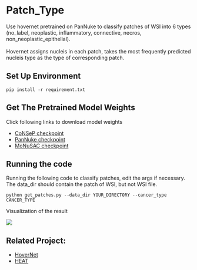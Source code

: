 # Patch_Type
Use hovernet pretrained on PanNuke to classify patches of WSI into 6 types (no_label, neoplastic, inflammatory, connective, necros, non_neoplastic_epithelial). <br />
<br />
Hovernet assigns nucleis in each patch, takes the most frequently predicted nucleis type as the type of corresponding patch.

## Set Up Environment
``` 
pip install -r requirement.txt
```

## Get The Pretrained Model Weights
Click following links to download model weights
- [CoNSeP checkpoint](https://drive.google.com/file/d/1FtoTDDnuZShZmQujjaFSLVJLD5sAh2_P/view?usp=sharing)
- [PanNuke checkpoint](https://drive.google.com/file/d/1SbSArI3KOOWHxRlxnjchO7_MbWzB4lNR/view?usp=sharing)
- [MoNuSAC checkpoint](https://drive.google.com/file/d/13qkxDqv7CUqxN-l5CpeFVmc24mDw6CeV/view?usp=sharing)

## Running the code
Running the following code to classify patches, edit the args if necessary. <br />
The data_dir should contain the patch of WSI, but not WSI file.

``` 
python get_patches.py --data_dir YOUR_DIRECTORY --cancer_type CANCER_TYPE
```

Visualization of the result

![](docs/visualize.jpg)

## Related Project:
- [HoverNet](https://www.sciencedirect.com/science/article/abs/pii/S1361841519301045?via%3Dihub)
- [HEAT](https://github.com/HKU-MedAI/WSI-HGNN)
